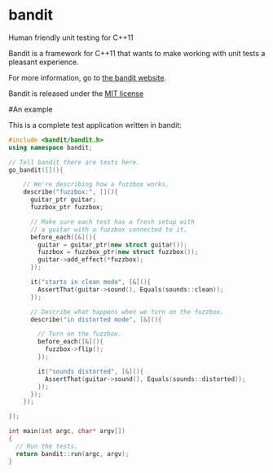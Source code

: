 bandit
======

Human friendly unit testing for C++11

Bandit is a framework for C++11 that wants to make working with unit tests a pleasant
experience.

For more information, go to [the bandit website](http://banditcpp.org).

Bandit is released under the [MIT license](LICENSE.md)

#An example

This is a complete test application written in bandit:

```cpp
#include <bandit/bandit.h>
using namespace bandit;

// Tell bandit there are tests here.
go_bandit([](){

    // We're describing how a fuzzbox works.
    describe("fuzzbox:", [](){
      guitar_ptr guitar;
      fuzzbox_ptr fuzzbox;

      // Make sure each test has a fresh setup with
      // a guitar with a fuzzbox connected to it.
      before_each([&](){
        guitar = guitar_ptr(new struct guitar());
        fuzzbox = fuzzbox_ptr(new struct fuzzbox());
        guitar->add_effect(*fuzzbox);
      });

      it("starts in clean mode", [&](){
        AssertThat(guitar->sound(), Equals(sounds::clean));
      });

      // Describe what happens when we turn on the fuzzbox.
      describe("in distorted mode", [&](){

        // Turn on the fuzzbox.
        before_each([&](){
          fuzzbox->flip();
        });

        it("sounds distorted", [&](){
          AssertThat(guitar->sound(), Equals(sounds::distorted));
        });
      });
    });

});

int main(int argc, char* argv[])
{
  // Run the tests.
  return bandit::run(argc, argv);
}
```
